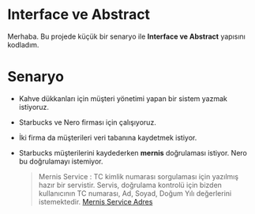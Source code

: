 ﻿# Interface ve Abstract

Merhaba. Bu projede küçük bir senaryo ile **Interface ve Abstract** yapısını kodladım. 


# Senaryo

- Kahve dükkanları için müşteri yönetimi yapan bir sistem yazmak istiyoruz.
- Starbucks ve Nero firması için çalışıyoruz.
- İki firma da müşterileri veri tabanına kaydetmek istiyor.
- Starbucks müşterilerini kaydederken **mernis** doğrulaması istiyor. Nero bu doğrulamayı istemiyor.

	>Mernis Service : TC kimlik numarası sorgulaması için yazılmış hazır bir servistir. 
	>Servis, doğrulama kontrolü için bizden kullanıcının TC numarası, Ad, Soyad, Doğum Yılı değerlerini istemektedir.
	> [Mernis Service Adres](https://tckimlik.nvi.gov.tr/Service/KPSPublic.asmx?wsdl/)

